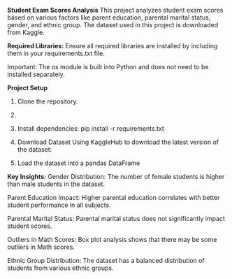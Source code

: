 **Student Exam Scores Analysis**
This project analyzes student exam scores based on various factors like parent education, parental marital status, gender, and ethnic group. The dataset used in this project is downloaded from Kaggle.

**Required Libraries:**
Ensure all required libraries are installed by including them in your requirements.txt file.

Important: The os module is built into Python and does not need to be installed separately.

**Project Setup**
1. Clone the repository.
2. 
3. Install dependencies:
pip install -r requirements.txt

5. Download Dataset
Using KaggleHub to download the latest version of the dataset:

6. Load the dataset into a pandas DataFrame


**Key Insights:**
Gender Distribution: The number of female students is higher than male students in the dataset.

Parent Education Impact: Higher parental education correlates with better student performance in all subjects.

Parental Marital Status: Parental marital status does not significantly impact student scores.

Outliers in Math Scores: Box plot analysis shows that there may be some outliers in Math scores.

Ethnic Group Distribution: The dataset has a balanced distribution of students from various ethnic groups.
